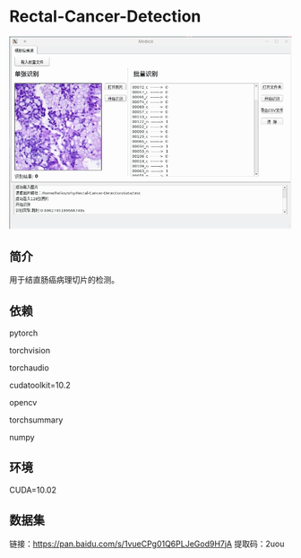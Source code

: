 # Rectal-Cancer-Detection
![](https://github.com/WeiHYDavid/Rectal-Cancer-Detection/blob/main/images/ui.png)



## 简介

用于结直肠癌病理切片的检测。



## 依赖

pytorch

torchvision 

torchaudio 

cudatoolkit=10.2

opencv

torchsummary

numpy



## 环境

CUDA=10.02



## 数据集

链接：https://pan.baidu.com/s/1vueCPg01Q6PLJeGod9H7jA 
提取码：2uou 